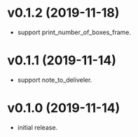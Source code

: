 # v0.1.2 (2019-11-18)

* support print_number_of_boxes_frame.

# v0.1.1 (2019-11-14)

* support note_to_deliveler.

# v0.1.0 (2019-11-14)

* initial release.
